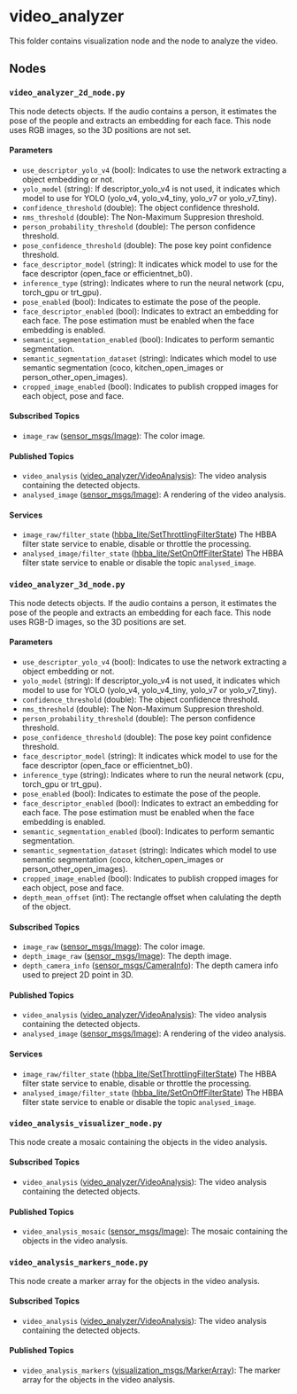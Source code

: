 # video_analyzer
This folder contains visualization node and the node to analyze the video.

## Nodes
### `video_analyzer_2d_node.py`
This node detects objects. If the audio contains a person, it estimates the pose of the people and extracts an embedding for each face.
This node uses RGB images, so the 3D positions are not set.

#### Parameters
 - `use_descriptor_yolo_v4` (bool): Indicates to use the network extracting a object embedding or not.
 - `yolo_model` (string): If descriptor_yolo_v4 is not used, it indicates which model to use for YOLO (yolo_v4, yolo_v4_tiny, yolo_v7 or yolo_v7_tiny).
 - `confidence_threshold` (double): The object confidence threshold.
 - `nms_threshold` (double): The Non-Maximum Suppresion threshold.
 - `person_probability_threshold` (double): The person confidence threshold.
 - `pose_confidence_threshold` (double): The pose key point confidence threshold.
 - `face_descriptor_model` (string): It indicates whick model to use for the face descriptor (open_face or efficientnet_b0).
 - `inference_type` (string): Indicates where to run the neural network (cpu, torch_gpu or trt_gpu).
 - `pose_enabled` (bool): Indicates to estimate the pose of the people.
 - `face_descriptor_enabled` (bool): Indicates to extract an embedding for each face. The pose estimation must be enabled when the face embedding is enabled.
 - `semantic_segmentation_enabled` (bool): Indicates to perform semantic segmentation.
 - `semantic_segmentation_dataset` (string): Indicates which model to use semantic segmentation (coco, kitchen_open_images or person_other_open_images).
 - `cropped_image_enabled` (bool): Indicates to publish cropped images for each object, pose and face.

#### Subscribed Topics
 - `image_raw` ([sensor_msgs/Image](http://docs.ros.org/en/noetic/api/sensor_msgs/html/msg/Image.html)): The color image.

#### Published Topics
 - `video_analysis` ([video_analyzer/VideoAnalysis](msg/VideoAnalysis.msg)): The video analysis containing the detected objects.
 - `analysed_image` ([sensor_msgs/Image](http://docs.ros.org/en/noetic/api/sensor_msgs/html/msg/Image.html)): A rendering of the video analysis.

#### Services
 - `image_raw/filter_state` ([hbba_lite/SetThrottlingFilterState](../../hbba_lite/srv/SetThrottlingFilterState.srv)) The HBBA filter state service to enable, disable or throttle the processing.
 - `analysed_image/filter_state` ([hbba_lite/SetOnOffFilterState](../../hbba_lite/srv/SetOnOffFilterState.srv)) The HBBA filter state service to enable or disable the topic `analysed_image`.


### `video_analyzer_3d_node.py`
This node detects objects. If the audio contains a person, it estimates the pose of the people and extracts an embedding for each face.
This node uses RGB-D images, so the 3D positions are set.

#### Parameters
 - `use_descriptor_yolo_v4` (bool): Indicates to use the network extracting a object embedding or not.
 - `yolo_model` (string): If descriptor_yolo_v4 is not used, it indicates which model to use for YOLO (yolo_v4, yolo_v4_tiny, yolo_v7 or yolo_v7_tiny).
 - `confidence_threshold` (double): The object confidence threshold.
 - `nms_threshold` (double): The Non-Maximum Suppresion threshold.
 - `person_probability_threshold` (double): The person confidence threshold.
 - `pose_confidence_threshold` (double): The pose key point confidence threshold.
 - `face_descriptor_model` (string): It indicates whick model to use for the face descriptor (open_face or efficientnet_b0).
 - `inference_type` (string): Indicates where to run the neural network (cpu, torch_gpu or trt_gpu).
 - `pose_enabled` (bool): Indicates to estimate the pose of the people.
 - `face_descriptor_enabled` (bool): Indicates to extract an embedding for each face. The pose estimation must be enabled when the face embedding is enabled.
 - `semantic_segmentation_enabled` (bool): Indicates to perform semantic segmentation.
 - `semantic_segmentation_dataset` (string): Indicates which model to use semantic segmentation (coco, kitchen_open_images or person_other_open_images).
 - `cropped_image_enabled` (bool): Indicates to publish cropped images for each object, pose and face.
 - `depth_mean_offset` (int): The rectangle offset when calulating the depth of the object.

#### Subscribed Topics
 - `image_raw` ([sensor_msgs/Image](http://docs.ros.org/en/noetic/api/sensor_msgs/html/msg/Image.html)): The color image.
 - `depth_image_raw` ([sensor_msgs/Image](http://docs.ros.org/en/noetic/api/sensor_msgs/html/msg/Image.html)): The depth image.
 - `depth_camera_info` ([sensor_msgs/CameraInfo](http://docs.ros.org/en/noetic/api/sensor_msgs/html/msg/CameraInfo.html)): The depth camera info used to preject 2D point in 3D.

#### Published Topics
 - `video_analysis` ([video_analyzer/VideoAnalysis](msg/VideoAnalysis.msg)): The video analysis containing the detected objects.
 - `analysed_image` ([sensor_msgs/Image](http://docs.ros.org/en/noetic/api/sensor_msgs/html/msg/Image.html)): A rendering of the video analysis.

#### Services
 - `image_raw/filter_state` ([hbba_lite/SetThrottlingFilterState](../../hbba_lite/srv/SetThrottlingFilterState.srv)) The HBBA filter state service to enable, disable or throttle the processing.
 - `analysed_image/filter_state` ([hbba_lite/SetOnOffFilterState](../../hbba_lite/srv/SetOnOffFilterState.srv)) The HBBA filter state service to enable or disable the topic `analysed_image`.

### `video_analysis_visualizer_node.py`
This node create a mosaic containing the objects in the video analysis.

#### Subscribed Topics
 - `video_analysis` ([video_analyzer/VideoAnalysis](msg/VideoAnalysis.msg)): The video analysis containing the detected objects.

#### Published Topics
 - `video_analysis_mosaic` ([sensor_msgs/Image](http://docs.ros.org/en/noetic/api/sensor_msgs/html/msg/Image.html)): The mosaic containing the objects in the video analysis.

### `video_analysis_markers_node.py`
This node create a marker array for the objects in the video analysis.

#### Subscribed Topics
 - `video_analysis` ([video_analyzer/VideoAnalysis](msg/VideoAnalysis.msg)): The video analysis containing the detected objects.

#### Published Topics
 - `video_analysis_markers` ([visualization_msgs/MarkerArray](http://docs.ros.org/en/noetic/api/visualization_msgs/html/msg/MarkerArray.html)): The marker array for the objects in the video analysis.
